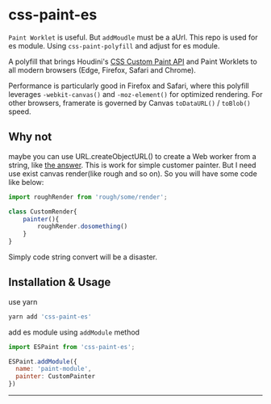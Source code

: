 # css-paint-es

`Paint Worklet` is useful. But `addMoudle` must be a aUrl.
This repo is used for es module. Using `css-paint-polyfill` and adjust for es module. 

A polyfill that brings Houdini's [CSS Custom Paint API] and Paint Worklets to all modern browsers (Edge, Firefox, Safari and Chrome).

Performance is particularly good in Firefox and Safari, where this polyfill leverages `-webkit-canvas()` and `-moz-element()` for optimized rendering. For other browsers, framerate is governed by Canvas `toDataURL()` / `toBlob()` speed.

## Why not
maybe you can use URL.createObjectURL(<Blob blob>) to create a Web worker from a string, like [the answer](https://stackoverflow.com/a/10372280). 
This is work for simple customer painter. But I need use exist canvas render(like rough and so on). So you will have some code like below:
```javascript
import roughRender from 'rough/some/render';

class CustomRender{
	painter(){
		roughRender.dosomething()
	}
}
``` 
Simply code string convert will be a disaster.

## Installation & Usage

use yarn
```bash
yarn add 'css-paint-es'

```

add es module using `addModule` method

```javascript
import ESPaint from 'css-paint-es';

ESPaint.addModule({
  name: 'paint-module',
  painter: CustomPainter 
})
```

---

[CSS Custom Paint API]: https://developers.google.com/web/updates/2018/01/paintapi
